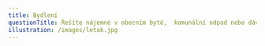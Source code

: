 ```yaml
---
title: Bydlení
questionTitle: Řešíte nájemné v obecním bytě,  komunální odpad nebo dávky na bydlení?
illustration: /images/letak.jpg
---
```

